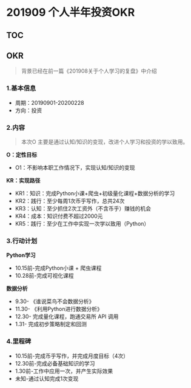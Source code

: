 # 201909 个人半年投资OKR
[TOC]()
---
## OKR
> 背景已经在前一篇《201908关于个人学习的复盘》中介绍

### 1.基本信息
- 周期：20190901-20200228
- 方向：投资

### 2.内容
> 本次O 主要是通过认知/知识的变现，改进个人学习和投资的学以致用。

**O：定性目标**
- O1：不影响本职工作情况下，实现认知/知识的变现

**KR：实现路径**
- KR1：知识：完成Python小课+爬虫+初级量化课程+数据分析的学习
- KR2：践行：至少每周1次币乎写作，总共24次
- KR3：认知：至少抓住2次工资外（不含币乎）赚钱的机会
- KR4：成本：知识付费不超过2000元
- KR5：践行：至少在工作中实现一次学以致用（Python）

### 3.行动计划
**Python学习**
- 10.15前-完成Python小课 + 爬虫课程
- 10.28前-完成可视化课程

**数据分析**
- 9.30- 《谁说菜鸟不会数据分析》
- 11.30- 《利用Python进行数据分析》
- 12.30- 完成量化课程，跑通交易所 API 调用
- 1.31- 完成初步策略制定和回测

### 4.里程碑
- 10.15前-完成币乎写作，并完成月度目标（4次）
- 12.30前-完成必备基础知识的学习
- 1.30前-工作中应用一次，并产生实际效果
- 未知-通过认知完成1次变现

